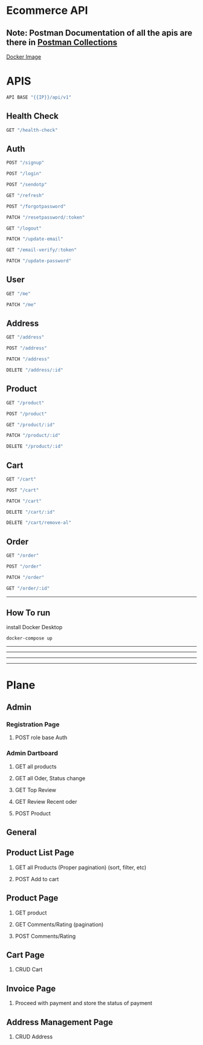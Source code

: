 # Ecommerce API
## Note: Postman Documentation of all the apis are there in [Postman Collections](./ecommerce.postman_collection.json) 
[Docker Image](https://hub.docker.com/r/kritikverma2002/ecommerce)
# APIS 
```js 
API BASE "{{IP}}/api/v1"
```

## Health Check 
```js 
GET "/health-check"
```
## Auth
```js 
POST "/signup"

POST "/login"

POST "/sendotp"

GET "/refresh"

POST "/forgotpassword"

PATCH "/resetpassword/:token"

GET "/logout"

PATCH "/update-email"

GET "/email-verify/:token"

PATCH "/update-password"
```

## User 
```js
GET "/me"

PATCH "/me"
```
## Address

```js 
GET "/address"

POST "/address"

PATCH "/address"

DELETE "/address/:id"
```
## Product
```js 
GET "/product"

POST "/product"

GET "/product/:id"

PATCH "/product/:id"

DELETE "/product/:id"
```
<!-- ## Review -->
## Cart

```js 
GET "/cart"

POST "/cart"

PATCH "/cart"

DELETE "/cart/:id"

DELETE "/cart/remove-al"
```
## Order

```js 
GET "/order"

POST "/order"

PATCH "/order"

GET "/order/:id"
```
---
## How To run 
install Docker Desktop
```
docker-compose up
```

---
---
---
---

# Plane

## Admin

### Registration Page

1. POST role base Auth

### Admin Dartboard

1. GET all products

2. GET all Oder, Status change

3. GET Top Review 

4. GET Review Recent oder

5. POST Product

## General 

## Product List Page

1. GET all Products (Proper pagination) (sort, filter, etc)

2. POST Add to cart

## Product Page

1. GET product

2. GET Comments/Rating (pagination)

3. POST Comments/Rating
## Cart Page

1. CRUD Cart 
## Invoice Page

1. Proceed with payment and store the status of payment 
## Address Management Page

1. CRUD Address
